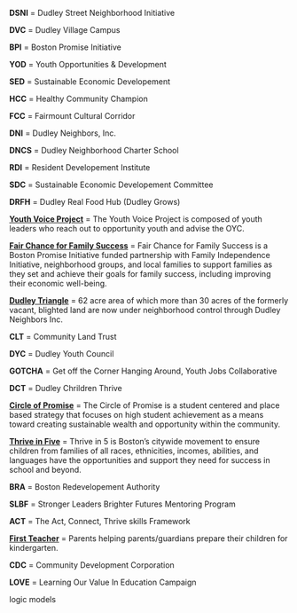 **DSNI** = Dudley Street Neighborhood Initiative 

**DVC** = Dudley Village Campus

**BPI** = Boston Promise Initiative

**YOD** = Youth Opportunities & Development 

**SED** = Sustainable Economic Developement

**HCC** = Healthy Community Champion

**FCC** = Fairmount Cultural Corridor

**DNI** = Dudley Neighbors, Inc.

**DNCS** = Dudley Neighborhood Charter School

**RDI** = Resident Developement Institute

**SDC** = Sustainable Economic Developement Committee

**DRFH** = Dudley Real Food Hub (Dudley Grows)

[**Youth Voice Project**](http://bostonopportunityyouth.org/youth-voice-project/) = The Youth Voice Project is composed of youth leaders who reach out to opportunity youth and advise the OYC.

[**Fair Chance for Family Success**](http://www.promiseboston.org/fair-chance-for-family-success.html) = Fair Chance for Family Success is a Boston Promise Initiative funded partnership with Family Independence Initiative, neighborhood groups, and local families to support families as they set and achieve their goals for family success, including improving their economic well-being.

[**Dudley Triangle**](http://www.dudleyneighbors.org/maps.html) = 62 acre area of which more than 30 acres of the formerly vacant, blighted land are now under neighborhood control through Dudley Neighbors Inc. 

**CLT** = Community Land Trust

**DYC** = Dudley Youth Council

**GOTCHA** = Get off the Corner Hanging Around, Youth Jobs Collaborative 

**DCT** = Dudley Chrildren Thrive 

[**Circle of Promise**](http://www.cityofboston.gov/circle/strategy/default.asp) = The Circle of Promise is a student centered and place based strategy that focuses on high student achievement as a means toward creating sustainable wealth and opportunity within the community.

[**Thrive in Five**](http://thrivein5boston.org/) = Thrive in 5 is Boston’s citywide movement to ensure children from families of all races, ethnicities, incomes, abilities, and languages have the opportunities and support they need for success in school and beyond. 

**BRA** = Boston Redevelopement Authority 

**SLBF** = Stronger Leaders Brighter Futures Mentoring Program

**ACT** = The Act, Connect, Thrive skills Framework

[**First Teacher**](http://www.firstteacher.net/pages/mission) = Parents helping parents/guardians prepare their children for kindergarten.

**CDC** = Community Development Corporation

**LOVE** = Learning Our Value In Education Campaign




logic models

